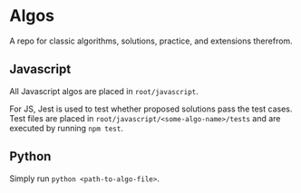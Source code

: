 # Algos

A repo for classic algorithms, solutions, practice, and extensions therefrom.

## Javascript

All Javascript algos are placed in ```root/javascript```.

For JS, Jest is used to test whether proposed solutions pass the test cases. Test files are placed in ```root/javascript/<some-algo-name>/tests``` and are executed by running ```npm test```.

## Python

Simply run ```python <path-to-algo-file>```.
